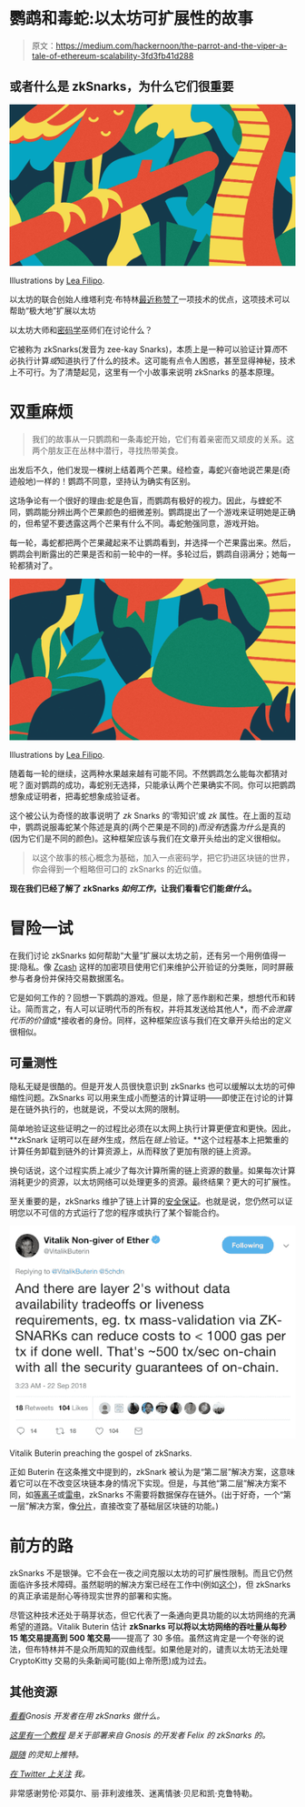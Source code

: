# 鹦鹉和毒蛇:以太坊可扩展性的故事

> 原文：<https://medium.com/hackernoon/the-parrot-and-the-viper-a-tale-of-ethereum-scalability-3fd3fb41d288>

## 或者什么是 zkSnarks，为什么它们很重要

![](img/b167d62e3e464021b6ea271eb0b83fdd.png)

Illustrations by [Lea Filipo](https://www.instagram.com/lea.filipo/).

以太坊的联合创始人维塔利克·布特林[最近称赞了](https://ethresear.ch/t/on-chain-scaling-to-potentially-500-tx-sec-through-mass-tx-validation/3477)一项技术的优点，这项技术可以帮助“极大地”扩展以太坊

以太坊大师和[密码学](https://hackernoon.com/tagged/cryptography)巫师们在讨论什么？

它被称为 zkSnarks(发音为 zee-kay Snarks)，本质上是一种可以验证计算*而*不必执行计算*或*知道执行了什么的技术。这可能有点令人困惑，甚至显得神秘，技术上不可行。为了清楚起见，这里有一个小故事来说明 zkSnarks 的基本原理。

# 双重麻烦

> 我们的故事从一只鹦鹉和一条毒蛇开始，它们有着亲密而又顽皮的关系。这两个朋友正在丛林中潜行，寻找热带美食。

出发后不久，他们发现一棵树上结着两个芒果。经检查，毒蛇兴奋地说芒果是(奇迹般地)一样的！鹦鹉不同意，坚持认为确实有区别。

这场争论有一个很好的理由:蛇是色盲，而鹦鹉有极好的视力。因此，与蝰蛇不同，鹦鹉能分辨出两个芒果颜色的细微差别。鹦鹉提出了一个游戏来证明她是正确的，但希望不要透露这两个芒果有什么不同。毒蛇勉强同意，游戏开始。

每一轮，毒蛇都把两个芒果藏起来不让鹦鹉看到，并选择一个芒果露出来。然后，鹦鹉会判断露出的芒果是否和前一轮中的一样。多轮过后，鹦鹉自诩满分；她每一轮都猜对了。

![](img/8dd952e2ff618ccbe30f91f0bbd87330.png)

Illustrations by [Lea Filipo](https://www.instagram.com/lea.filipo/).

随着每一轮的继续，这两种水果越来越有可能不同。不然鹦鹉怎么能每次都猜对呢？面对鹦鹉的成功，毒蛇别无选择，只能承认两个芒果确实不同。你可以把鹦鹉想象成证明者，把毒蛇想象成验证者。

这个被公认为奇怪的故事说明了 *zk* Snarks 的‘零知识’或 *zk* 属性。在上面的互动中，鹦鹉说服毒蛇某个陈述是真的(两个芒果是不同的)*而没有*透露*为什么*是真的(因为它们是不同的颜色)。这种框架应该与我们在文章开头给出的定义很相似。

> 以这个故事的核心概念为基础，加入一点密码学，把它扔进区块链的世界，你会得到一个粗略但可口的 zkSnarks 的近似值。

**现在我们已经了解了 zkSnarks *如何工作*，让我们看看它们能*做什么*。**

# 冒险一试

在我们讨论 zkSnarks 如何帮助“大量”扩展以太坊之前，还有另一个用例值得一提:隐私。像 [Zcash](https://z.cash/) 这样的加密项目使用它们来维护公开验证的分类账，同时屏蔽参与者身份并保持交易数据匿名。

它是如何工作的？回想一下鹦鹉的游戏。但是，除了恶作剧和芒果，想想代币和转让。简而言之，有人可以证明代币的所有权，并将其发送给其他人*，而*不会泄露代币的价值*或*接收者的身份。同样，这种框架应该与我们在文章开头给出的定义很相似。

## 可量测性

隐私无疑是很酷的。但是开发人员很快意识到 zkSnarks 也可以缓解以太坊的可伸缩性问题。ZkSnarks 可以用来生成小而整洁的计算证明——即使正在讨论的计算是在链外执行的，也就是说，不受以太网的限制。

简单地验证这些证明之一的过程比必须在以太网上执行计算更便宜和更快。因此， **zkSnark 证明可以在*链外*生成，然后在*链上*验证。**这个过程基本上把繁重的计算任务卸载到链外的计算资源上，从而释放了更加有限的链上资源。

换句话说，这个过程实质上减少了每次计算所需的链上资源的数量。如果每次计算消耗更少的资源，以太坊网络可以处理更多的资源。最终结果？更大的可扩展性。

至关重要的是，zkSnarks 维护了链上计算的[安全保证](https://twitter.com/vitalikbuterin/status/1043445576044560389?lang=en)。也就是说，您仍然可以证明您以不可信的方式运行了您的程序或执行了某个智能合约。

[![](img/b970ee192a9cf8c41359a4d2f286b66d.png)](https://twitter.com/VitalikButerin/status/1043445576044560389)

Vitalik Buterin preaching the gospel of zkSnarks.

正如 Buterin 在这条推文中提到的，zkSnark 被认为是“第二层”解决方案，这意味着它可以在不改变区块链本身的情况下实现。但是，与其他“第二层”解决方案不同，如[等离子](https://plasma.io/)或[雷电](https://raiden.network/)，zkSnarks 不需要将数据保存在链外。(出于好奇，一个“第一层”解决方案，像[分片](https://github.com/ethereum/wiki/wiki/Sharding-FAQs)，直接改变了基础层区块链的功能。)

# 前方的路

zkSnarks 不是银弹。它不会在一夜之间克服以太坊的可扩展性限制。而且它仍然面临许多技术障碍。虽然聪明的解决方案已经在工作中(例如[这个](https://eprint.iacr.org/2018/691.pdf))，但 zkSnarks 的真正承诺是耐心等待现实世界的部署和实施。

尽管这种技术还处于萌芽状态，但它代表了一条通向更具功能的以太坊网络的充满希望的道路。Vitalik Buterin 估计 **zkSnarks 可以将以太坊网络的吞吐量从每秒 15 笔交易提高到 500 笔交易**——提高了 30 多倍。虽然这肯定是一个夸张的说法，但布特林并不是众所周知的双曲线型。如果他是对的，谴责以太坊无法处理 CryptoKitty 交易的头条新闻可能(如上帝所愿)成为过去。

## 其他资源

[*看看*](https://github.com/gnosis/dex-zksnarks)*Gnosis 开发者在用 zkSnarks 做什么。*

[*这里有一个教程*](https://blog.gnosis.pm/getting-started-with-zksnarks-zokrates-61e4f8e66bcc) *是关于部署来自 Gnosis 的开发者 Felix 的 zkSnarks 的。*

[*跟随*](https://twitter.com/gnosispm?lang=en) *的灵知上推特。*

[*在 Twitter 上关注*](https://twitter.com/EricHeydorn?lang=en) *我。*

非常感谢劳伦·邓莫尔、丽·菲利波维茨、迷离情骇·贝尼和凯·克鲁特勒。